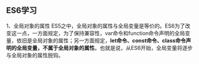 ## ES6学习
1、全局对象的属性
ES5之中，全局对象的属性与全局变量是等价的。ES6为了改变这一点，一方面规定，为了保持兼容性，var命令和function命令声明的全局变量，依旧是全局对象的属性；另一方面规定，__let命令、const命令、class命令声明的全局变量，不属于全局对象的属性__。也就是说，从ES6开始，全局变量将逐步与全局对象的属性脱钩。


